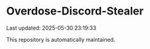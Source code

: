 # Overdose-Discord-Stealer

Last updated: 2025-05-30 23:19:33

This repository is automatically maintained.

